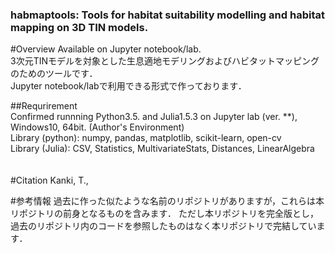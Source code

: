 ### habmaptools: Tools for habitat suitability modelling and habitat mapping on 3D TIN models.  

#Overview 
Available on Jupyter notebook/lab.  
3次元TINモデルを対象とした生息適地モデリングおよびハビタットマッピングのためのツールです．  
Jupyter notebook/labで利用できる形式で作っております．

##Requrirement  
Confirmed runnning Python3.5. and Julia1.5.3 on Jupyter lab (ver. **), Windows10, 64bit. (Author's Environment)<br/>
Library (python): numpy, pandas, matplotlib, scikit-learn, open-cv<br/>
Library (Julia): CSV, Statistics, MultivariateStats, Distances, LinearAlgebra<br/>　　


#Citation
Kanki, T., 

#参考情報
過去に作った似たような名前のリポジトリがありますが，これらは本リポジトリの前身となるものを含みます．
ただし本リポジトリを完全版とし，過去のリポジトリ内のコードを参照したものはなく本リポジトリで完結しています．

